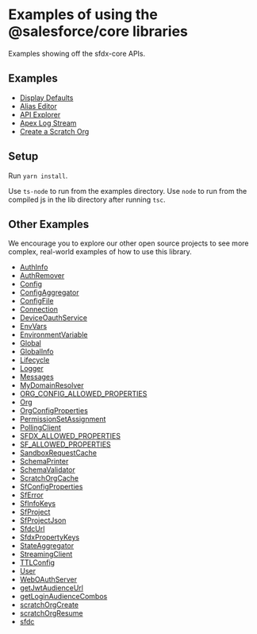# Examples of using the @salesforce/core libraries

Examples showing off the sfdx-core APIs.

## Examples

- [Display Defaults](./examples/displayDefaults)
- [Alias Editor](./examples/aliasEditor/)
- [API Explorer](./examples/apiExplorer/)
- [Apex Log Stream](./examples/apexLogStream/)
- [Create a Scratch Org](./examples/createScratchOrg/)

## Setup

Run `yarn install`.

Use `ts-node` to run from the examples directory.
Use `node` to run from the compiled js in the lib directory after running `tsc`.

## Other Examples

We encourage you to explore our other open source projects to see more complex, real-world examples of how to use this library.

- [AuthInfo](https://github.com/search?q=org%3Asalesforcecli+AuthInfo&type=code)
- [AuthRemover](https://github.com/search?q=org%3Asalesforcecli+AuthRemover&type=code)
- [Config](https://github.com/search?q=org%3Asalesforcecli+Config&type=code)
- [ConfigAggregator](https://github.com/search?q=org%3Asalesforcecli+ConfigAggregator&type=code)
- [ConfigFile](https://github.com/search?q=org%3Asalesforcecli+ConfigFile&type=code)
- [Connection](https://github.com/search?q=org%3Asalesforcecli+Connection&type=code)
- [DeviceOauthService](https://github.com/search?q=org%3Asalesforcecli+DeviceOauthService&type=code)
- [EnvVars](https://github.com/search?q=org%3Asalesforcecli+EnvVars&type=code)
- [EnvironmentVariable](https://github.com/search?q=org%3Asalesforcecli+EnvironmentVariable&type=code)
- [Global](https://github.com/search?q=org%3Asalesforcecli+Global&type=code)
- [GlobalInfo](https://github.com/search?q=org%3Asalesforcecli+GlobalInfo&type=code)
- [Lifecycle](https://github.com/search?q=org%3Asalesforcecli+Lifecycle&type=code)
- [Logger](https://github.com/search?q=org%3Asalesforcecli+Logger&type=code)
- [Messages](https://github.com/search?q=org%3Asalesforcecli+Messages&type=code)
- [MyDomainResolver](https://github.com/search?q=org%3Asalesforcecli+MyDomainResolver&type=code)
- [ORG_CONFIG_ALLOWED_PROPERTIES](https://github.com/search?q=org%3Asalesforcecli+ORG_CONFIG_ALLOWED_PROPERTIES&type=code)
- [Org](https://github.com/search?q=org%3Asalesforcecli+Org&type=code)
- [OrgConfigProperties](https://github.com/search?q=org%3Asalesforcecli+OrgConfigProperties&type=code)
- [PermissionSetAssignment](https://github.com/search?q=org%3Asalesforcecli+PermissionSetAssignment&type=code)
- [PollingClient](https://github.com/search?q=org%3Asalesforcecli+PollingClient&type=code)
- [SFDX_ALLOWED_PROPERTIES](https://github.com/search?q=org%3Asalesforcecli+SFDX_ALLOWED_PROPERTIES&type=code)
- [SF_ALLOWED_PROPERTIES](https://github.com/search?q=org%3Asalesforcecli+SF_ALLOWED_PROPERTIES&type=code)
- [SandboxRequestCache](https://github.com/search?q=org%3Asalesforcecli+SandboxRequestCache&type=code)
- [SchemaPrinter](https://github.com/search?q=org%3Asalesforcecli+SchemaPrinter&type=code)
- [SchemaValidator](https://github.com/search?q=org%3Asalesforcecli+SchemaValidator&type=code)
- [ScratchOrgCache](https://github.com/search?q=org%3Asalesforcecli+ScratchOrgCache&type=code)
- [SfConfigProperties](https://github.com/search?q=org%3Asalesforcecli+SfConfigProperties&type=code)
- [SfError](https://github.com/search?q=org%3Asalesforcecli+SfError&type=code)
- [SfInfoKeys](https://github.com/search?q=org%3Asalesforcecli+SfInfoKeys&type=code)
- [SfProject](https://github.com/search?q=org%3Asalesforcecli+SfProject&type=code)
- [SfProjectJson](https://github.com/search?q=org%3Asalesforcecli+SfProjectJson&type=code)
- [SfdcUrl](https://github.com/search?q=org%3Asalesforcecli+SfdcUrl&type=code)
- [SfdxPropertyKeys](https://github.com/search?q=org%3Asalesforcecli+SfdxPropertyKeys&type=code)
- [StateAggregator](https://github.com/search?q=org%3Asalesforcecli+StateAggregator&type=code)
- [StreamingClient](https://github.com/search?q=org%3Asalesforcecli+StreamingClient&type=code)
- [TTLConfig](https://github.com/search?q=org%3Asalesforcecli+TTLConfig&type=code)
- [User](https://github.com/search?q=org%3Asalesforcecli+User&type=code)
- [WebOAuthServer](https://github.com/search?q=org%3Asalesforcecli+WebOAuthServer&type=code)
- [getJwtAudienceUrl](https://github.com/search?q=org%3Asalesforcecli+getJwtAudienceUrl&type=code)
- [getLoginAudienceCombos](https://github.com/search?q=org%3Asalesforcecli+getLoginAudienceCombos&type=code)
- [scratchOrgCreate](https://github.com/search?q=org%3Asalesforcecli+scratchOrgCreate&type=code)
- [scratchOrgResume](https://github.com/search?q=org%3Asalesforcecli+scratchOrgResume&type=code)
- [sfdc](https://github.com/search?q=org%3Asalesforcecli+sfdc&type=code)

